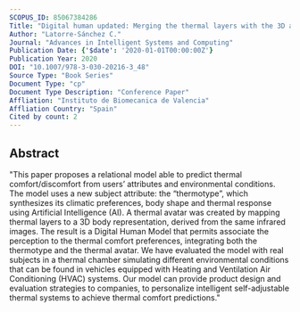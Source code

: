 ```yaml
---
SCOPUS_ID: 85067384286
Title: "Digital human updated: Merging the thermal layers with the 3D anthropometric model"
Author: "Latorre-Sánchez C."
Journal: "Advances in Intelligent Systems and Computing"
Publication Date: {'$date': '2020-01-01T00:00:00Z'}
Publication Year: 2020
DOI: "10.1007/978-3-030-20216-3_48"
Source Type: "Book Series"
Document Type: "cp"
Document Type Description: "Conference Paper"
Affliation: "Instituto de Biomecanica de Valencia"
Affliation Country: "Spain"
Cited by count: 2
---
```


## Abstract
"This paper proposes a relational model able to predict thermal comfort/discomfort from users’ attributes and environmental conditions. The model uses a new subject attribute: the “thermotype”, which synthesizes its climatic preferences, body shape and thermal response using Artificial Intelligence (AI). A thermal avatar was created by mapping thermal layers to a 3D body representation, derived from the same infrared images. The result is a Digital Human Model that permits associate the perception to the thermal comfort preferences, integrating both the thermotype and the thermal avatar. We have evaluated the model with real subjects in a thermal chamber simulating different environmental conditions that can be found in vehicles equipped with Heating and Ventilation Air Conditioning (HVAC) systems. Our model can provide product design and evaluation strategies to companies, to personalize intelligent self-adjustable thermal systems to achieve thermal comfort predictions."
